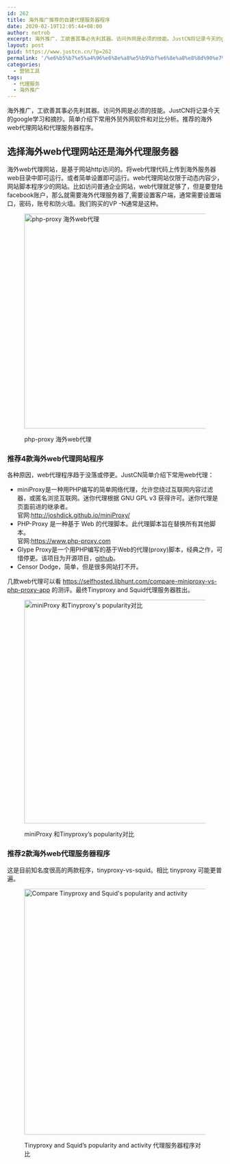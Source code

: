 ```yaml
---
id: 262
title: 海外推广推荐的自建代理服务器程序
date: 2020-02-19T12:05:44+08:00
author: netrob
excerpt: 海外推广，工欲善其事必先利其器。访问外网是必须的技能。JustCN将记录今天的google学习和摘抄。简单介绍下常用外贸外网软件和对比分析。推荐的海外web代理网站和代理服务器程序。
layout: post
guid: https://www.justcn.cn/?p=262
permalink: '/%e6%b5%b7%e5%a4%96%e6%8e%a8%e5%b9%bf%e6%8e%a8%e8%8d%90%e7%9a%84%e8%87%aa%e5%bb%ba%e4%bb%a3%e7%90%86%e6%9c%8d%e5%8a%a1%e5%99%a8%e7%a8%8b%e5%ba%8f/'
categories:
  - 营销工具
tags:
  - 代理服务
  - 海外推广
---
```

海外推广，工欲善其事必先利其器。访问外网是必须的技能。JustCN将记录今天的google学习和摘抄。简单介绍下常用外贸外网软件和对比分析。推荐的海外web代理网站和代理服务器程序。

## 选择海外web代理网站还是海外代理服务器

海外web代理网站，是基于网站http访问的。将web代理代码上传到海外服务器web目录中即可运行。或者简单设置即可运行。web代理网站仅限于动态内容少，网站脚本程序少的网站。比如访问普通企业网站，web代理就足够了，但是要登陆facebook账户，那么就需要海外代理服务器了,需要设置客户端，通常需要设置端口，密码，账号和防火墙。我们购买的VP -N通常是这种。<figure class="wp-block-image size-large">

<img loading="lazy" width="880" height="501" src="https://www.justcn.cn/wp-content/uploads/2020/02/php-proxy-海外web代理.png" alt="php-proxy 海外web代理" class="wp-image-263" srcset="https://www.justcn.cn/wp-content/uploads/2020/02/php-proxy-海外web代理.png 880w, https://www.justcn.cn/wp-content/uploads/2020/02/php-proxy-海外web代理-300x171.png 300w, https://www.justcn.cn/wp-content/uploads/2020/02/php-proxy-海外web代理-768x437.png 768w, https://www.justcn.cn/wp-content/uploads/2020/02/php-proxy-海外web代理-660x376.png 660w" sizes="(max-width: 880px) 100vw, 880px" /> <figcaption>php-proxy 海外web代理</figcaption></figure> 

### 推荐4款海外web代理网站程序

各种原因，web代理程序趋于没落或停更。JustCN简单介绍下常用web代理：

  * miniProxy是一种用PHP编写的简单网络代理，允许您绕过互联网内容过滤器，或匿名浏览互联网。迷你代理根据 GNU GPL v3 获得许可。迷你代理是页面前进的继承者。  
    官网:http://joshdick.github.io/miniProxy/
  * PHP-Proxy 是一种基于 Web 的代理脚本。此代理脚本旨在替换所有其他脚本。  
    官网:https://www.php-proxy.com 
  * Glype Proxy是一个用PHP编写的基于Web的代理(proxy)脚本，经典之作，可惜停更。该项目为开源项目，<a rel="noreferrer noopener" aria-label="github (opens in a new tab)" href="https://github.com/k1995/glype" target="_blank">github</a>。
  * Censor Dodge，简单，但是很多网站打不开。

几款web代理可以看 <https://selfhosted.libhunt.com/compare-miniproxy-vs-php-proxy-app> 的测评。最终Tinyproxy and Squid代理服务器胜出。<figure class="wp-block-image size-large">

<img loading="lazy" width="1024" height="521" src="https://www.justcn.cn/wp-content/uploads/2020/02/miniProxy-和Tinyproxys-popularity对比-1024x521.jpg" alt="miniProxy 和Tinyproxy's popularity对比" class="wp-image-264" srcset="https://www.justcn.cn/wp-content/uploads/2020/02/miniProxy-和Tinyproxys-popularity对比-1024x521.jpg 1024w, https://www.justcn.cn/wp-content/uploads/2020/02/miniProxy-和Tinyproxys-popularity对比-300x153.jpg 300w, https://www.justcn.cn/wp-content/uploads/2020/02/miniProxy-和Tinyproxys-popularity对比-768x391.jpg 768w, https://www.justcn.cn/wp-content/uploads/2020/02/miniProxy-和Tinyproxys-popularity对比-660x336.jpg 660w, https://www.justcn.cn/wp-content/uploads/2020/02/miniProxy-和Tinyproxys-popularity对比.jpg 1113w" sizes="(max-width: 1024px) 100vw, 1024px" /> <figcaption>miniProxy 和Tinyproxy&#8217;s popularity对比</figcaption></figure> 

### 推荐2款海外web代理服务器程序

这是目前知名度很高的两款程序，tinyproxy-vs-squid。相比 tinyproxy 可能更普遍。<figure class="wp-block-image size-large">

<img loading="lazy" width="969" height="573" src="https://www.justcn.cn/wp-content/uploads/2020/02/Compare-Tinyproxy-and-Squids-popularity-and-activity.png" alt="Compare Tinyproxy and Squid's popularity and activity" class="wp-image-265" srcset="https://www.justcn.cn/wp-content/uploads/2020/02/Compare-Tinyproxy-and-Squids-popularity-and-activity.png 969w, https://www.justcn.cn/wp-content/uploads/2020/02/Compare-Tinyproxy-and-Squids-popularity-and-activity-300x177.png 300w, https://www.justcn.cn/wp-content/uploads/2020/02/Compare-Tinyproxy-and-Squids-popularity-and-activity-768x454.png 768w, https://www.justcn.cn/wp-content/uploads/2020/02/Compare-Tinyproxy-and-Squids-popularity-and-activity-660x390.png 660w" sizes="(max-width: 969px) 100vw, 969px" /> <figcaption>Tinyproxy and Squid&#8217;s popularity and activity 代理服务器程序对比</figcaption></figure>